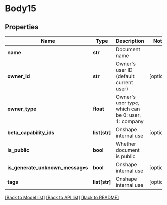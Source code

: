 # Body15

## Properties
Name | Type | Description | Notes
------------ | ------------- | ------------- | -------------
**name** | **str** | Document name | 
**owner_id** | **str** | Owner&#39;s user ID (default: current user) | [optional] 
**owner_type** | **float** | Owner&#39;s user type, which can be 0: user, 1: company | 
**beta_capability_ids** | **list[str]** | Onshape internal use | [optional] 
**is_public** | **bool** | Whether document is public | 
**is_generate_unknown_messages** | **bool** | Onshape internal use | [optional] 
**tags** | **list[str]** | Onshape internal use | [optional] 

[[Back to Model list]](../README.md#documentation-for-models) [[Back to API list]](../README.md#documentation-for-api-endpoints) [[Back to README]](../README.md)


